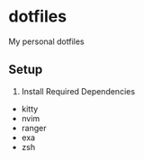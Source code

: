 # dotfiles
My personal dotfiles

## Setup

1. Install Required Dependencies

- kitty
- nvim
- ranger
- exa
- zsh
